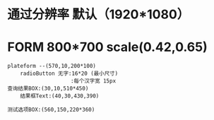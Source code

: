 


# 通过分辨率 默认（1920*1080）
# FORM 800*700 scale(0.42,0.65)
    plateform --(570,10,200*100)
        radioButton 无字:16*20 (最小尺寸)
                        :每个汉字宽 15px
    查询结果BOX:(30,10,510*450)
        结果框Text:(40,30,430,390)

    测试选项BOX:(560,150,220*360)